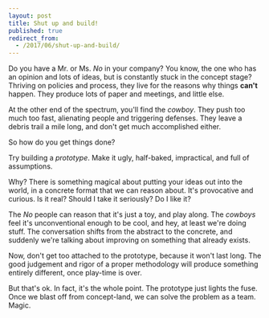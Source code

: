 ```yaml
---
layout: post
title: Shut up and build!
published: true
redirect_from:
  - /2017/06/shut-up-and-build/
---
```


Do you have a Mr. or Ms. *No* in your company? You know, the one who has an opinion and
lots of ideas, but is constantly stuck in the concept stage? Thriving on policies and process,
they live for the reasons why things **can't** happen. They produce lots of paper and meetings,
and little else.

At the other end of the spectrum, you'll find the *cowboy*. They push too much too fast,
alienating people and triggering defenses. They leave a debris trail a mile long,
and don't get much accomplished either.

So how do you get things done?

Try building a *prototype*. Make it ugly, half-baked, impractical, and full of assumptions.

Why? There is something magical about putting your ideas out into the world, in a concrete format
that we can reason about. It's provocative and curious. Is it real? Should I take it
seriously? Do I like it?

The *No* people can reason that it's just a toy, and play along. The *cowboys* feel it's
unconventional enough to be cool, and hey, at least we're doing stuff. The conversation shifts
from the abstract to the concrete, and suddenly we're talking about improving on something that
already exists.

Now, don't get too attached to the prototype, because it won't last long. The good judgement and rigor
of a proper methodology will produce something entirely different, once play-time is over.

But that's ok. In fact, it's the whole point. The prototype just lights the fuse. Once we blast
off from concept-land, we can solve the problem as a team.  Magic.
